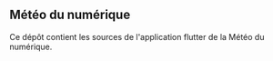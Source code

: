 Météo du numérique
-----

Ce dépôt contient les sources de l'application flutter de la Météo du numérique.


